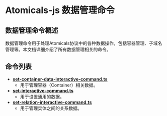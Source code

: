 # Atomicals-js 数据管理命令

## 数据管理命令概述

数据管理命令用于处理Atomicals协议中的各种数据操作，包括容器管理、子域名管理等。本文档详细介绍了所有数据管理相关的命令。

## 命令列表
- **[set-container-data-interactive-command.ts](#set-container-data-interactive-commandts)**  
  - 用于管理容器（Container）相关数据。
- **[set-interactive-command.ts](#set-interactive-commandts)**  
  - 用于设置通用的数据。
- **[set-relation-interactive-command.ts](#set-relation-interactive-commandts)**  
  - 用于管理实体之间的关系数据。